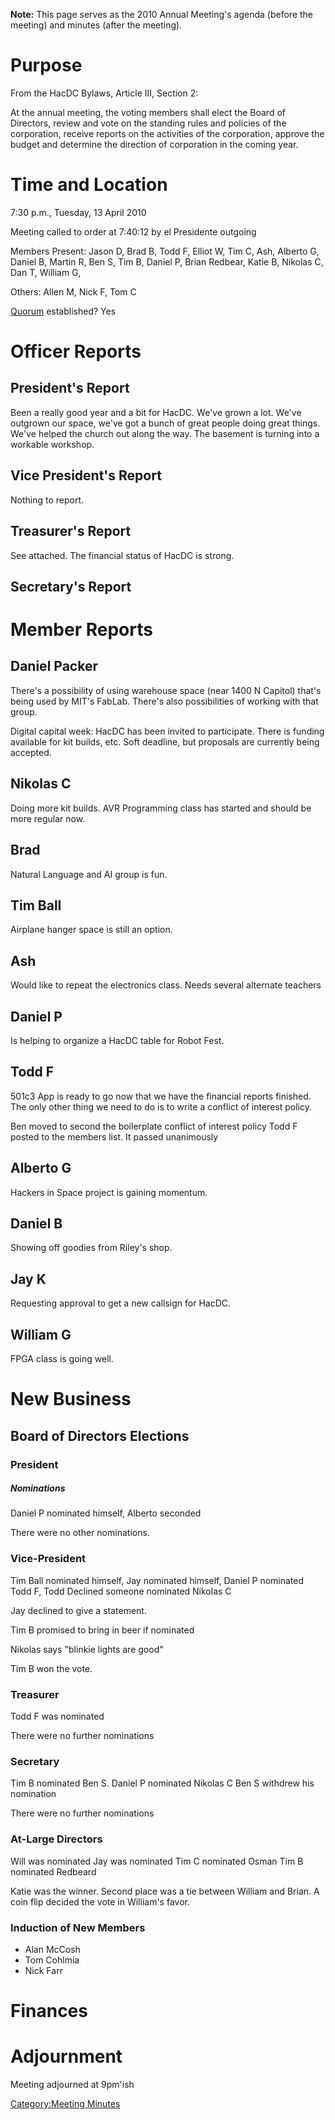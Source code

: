 **Note:** This page serves as the 2010 Annual Meeting's agenda (before
the meeting) and minutes (after the meeting).

# Purpose

From the HacDC Bylaws, Article III, Section 2:


At the annual meeting, the voting members shall elect the Board of
Directors, review and vote on the standing rules and policies of the
corporation, receive reports on the activities of the corporation,
approve the budget and determine the direction of corporation in the
coming year.

# Time and Location

7:30 p.m., Tuesday, 13 April 2010

Meeting called to order at 7:40:12 by el Presidente outgoing

Members Present: Jason D, Brad B, Todd F, Elliot W, Tim C, Ash, Alberto
G, Daniel B, Martin R, Ben S, Tim B, Daniel P, Brian Redbear, Katie B,
Nikolas C, Dan T, William G,

Others: Allen M, Nick F, Tom C

[Quorum](Quorum "wikilink") established? Yes

# Officer Reports

## President's Report

Been a really good year and a bit for HacDC. We've grown a lot. We've
outgrown our space, we've got a bunch of great people doing great
things. We've helped the church out along the way. The basement is
turning into a workable workshop.

## Vice President's Report

Nothing to report.

## Treasurer's Report

See attached. The financial status of HacDC is strong.

## Secretary's Report

# Member Reports

## Daniel Packer

There's a possibility of using warehouse space (near 1400 N Capitol)
that's being used by MIT's FabLab. There's also possibilities of working
with that group.

Digital capital week: HacDC has been invited to participate. There is
funding available for kit builds, etc. Soft deadline, but proposals are
currently being accepted.

## Nikolas C

Doing more kit builds. AVR Programming class has started and should be
more regular now.

## Brad

Natural Language and AI group is fun.

## Tim Ball

Airplane hanger space is still an option.

## Ash

Would like to repeat the electronics class. Needs several alternate
teachers

## Daniel P

Is helping to organize a HacDC table for Robot Fest.

## Todd F

501c3 App is ready to go now that we have the financial reports
finished. The only other thing we need to do is to write a conflict of
interest policy.

Ben moved to second the boilerplate conflict of interest policy Todd F
posted to the members list. It passed unanimously

## Alberto G

Hackers in Space project is gaining momentum.

## Daniel B

Showing off goodies from Riley's shop.

## Jay K

Requesting approval to get a new callsign for HacDC.

## William G

FPGA class is going well.

# New Business

## Board of Directors Elections

### President

##### Nominations

Daniel P nominated himself, Alberto seconded

There were no other nominations.

### Vice-President

Tim Ball nominated himself, Jay nominated himself, Daniel P nominated
Todd F, Todd Declined someone nominated Nikolas C

Jay declined to give a statement.

Tim B promised to bring in beer if nominated

Nikolas says "blinkie lights are good"

Tim B won the vote.

### Treasurer

Todd F was nominated

There were no further nominations

### Secretary

Tim B nominated Ben S. Daniel P nominated Nikolas C Ben S withdrew his
nomination

There were no further nominations

### At-Large Directors

Will was nominated Jay was nominated Tim C nominated Osman Tim B
nominated Redbeard

Katie was the winner. Second place was a tie between William and Brian.
A coin flip decided the vote in William's favor.

### Induction of New Members

- Alan McCosh
- Tom Cohlmia
- Nick Farr

# Finances

# Adjournment

Meeting adjourned at 9pm'ish

[Category:Meeting Minutes](Category:Meeting_Minutes "wikilink")